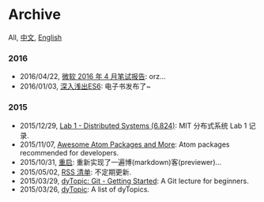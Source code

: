 Archive
===
All, [中文](#!/archive.chs), [English](#!/archive.en)

### 2016

- 2016/04/22, [微软 2016 年 4 月笔试报告](#!/blog/2016/ms-interview): orz...
- 2016/01/03, [深入浅出ES6](#!/blog/2016/es6-in-depth): 电子书发布了~

### 2015

- 2015/12/29, [Lab 1 - Distributed Systems (6.824)](#!/blog/2015/6.824-lab-1): MIT 分布式系统 Lab 1 记录.
- 2015/11/07, [Awesome Atom Packages and More](#!/blog/2015/awesome-atom-packages-and-more): Atom packages recommended for developers.
- 2015/10/31, [重启](#!/blog/2015/restart): 重新实现了一遍博(markdown)客(previewer)...
- 2015/05/02, [RSS 清单](#!/blog/2015/my-rss-subscriptions): 不定期更新.
- 2015/03/29, [dyTopic: Git - Getting Started](#!/blog/2015/git-getting-started-for-dy): A Git lecture for beginners.
- 2015/03/26, [dyTopic](#!/blog/2015/dy-topic): A list of dyTopics.
